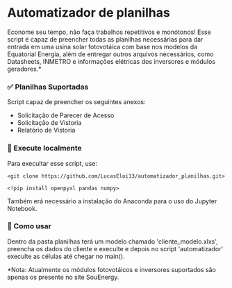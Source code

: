 # Automatizador de planilhas 

Econome seu tempo, não faça trabalhos repetitivos e monótonos! 
Esse script é capaz de preencher todas as planilhas necessárias para dar entrada em uma usina solar fotovotáica com base nos modelos da Equatorial Energia, além de entregar outros arquivos necessários, como Datasheets, INMETRO e informações elétricas dos inversores e módulos geradores.*


### ✅ Planilhas Suportadas
Script capaz de preencher os seguintes anexos:
- Solicitação de Parecer de Acesso
- Solicitação de Vistoria
- Relatório de Vistoria

### 🚀 Execute localmente

Para execultar esse script, use: 
```
<git clone https://github.com/LucasEloi13/automatizador_planilhas.git>
```
```
<!pip install openpyxl pandas numpy> 
```
Também erá necessário a instalação do Anaconda para o uso do Jupyter Notebook.


### 📌 Como usar 

Dentro da pasta planilhas terá um modelo chamado 'cliente_modelo.xlxs', preencha os dados do cliente e execulte e depois no script 'automatizador' execulte
as células até chegar no main(). 



*Nota: Atualmente os módulos fotovotáicos e inversores suportados são apenas os presente no site SouEnergy.
